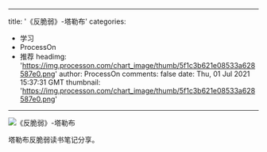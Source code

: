
---
title: '《反脆弱》-塔勒布'
categories: 
 - 学习
 - ProcessOn
 - 推荐
headimg: 'https://img.processon.com/chart_image/thumb/5f1c3b621e08533a628587e0.png'
author: ProcessOn
comments: false
date: Thu, 01 Jul 2021 15:37:31 GMT
thumbnail: 'https://img.processon.com/chart_image/thumb/5f1c3b621e08533a628587e0.png'
---

<div>   
<img class="thumb" alt="《反脆弱》-塔勒布" src="https://img.processon.com/chart_image/thumb/5f1c3b621e08533a628587e0.png" referrerpolicy="no-referrer">
<p>塔勒布反脆弱读书笔记分享。</p>  
</div>
            